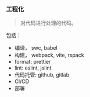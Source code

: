 ### 工程化
> 对代码进行处理的代码。

包括：
- 编译， swc, babel
- 构建， webpack, vite, rspack
- format: prettier
- lint: eslint, jslint
- 代码托管: github, gitlab
- CI/CD
- 部署